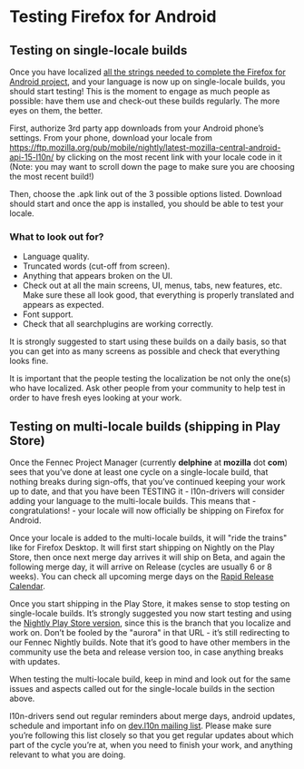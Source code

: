 # Testing Firefox for Android

## Testing on single-locale builds

Once you have localized [all the strings needed to complete the Firefox for Android project](localize_android.md), and your language is now up on single-locale builds, you should start testing! This is the moment to engage as much people as possible: have them use and check-out these builds regularly. The more eyes on them, the better.

First, authorize 3rd party app downloads from your Android phone’s settings. From your phone, download your locale from https://ftp.mozilla.org/pub/mobile/nightly/latest-mozilla-central-android-api-15-l10n/ by clicking on the most recent link with your locale code in it (Note: you may want to scroll down the page to make sure you are choosing the most recent build!)

Then, choose the .apk link out of the 3 possible options listed. Download should start and once the app is installed, you should be able to test your locale.

### What to look out for?

* Language quality.
* Truncated words (cut-off from screen).
* Anything that appears broken on the UI.
* Check out at all the main screens, UI, menus, tabs, new features, etc. Make sure these all look good, that everything is properly translated and appears as expected.
* Font support.
* Check that all searchplugins are working correctly.

It is strongly suggested to start using these builds on a daily basis, so that you can get into as many screens as possible and check that everything looks fine.

It is important that the people testing the localization be not only the one(s) who have localized. Ask other people from your community to help test in order to have fresh eyes looking at your work.

## Testing on multi-locale builds (shipping in Play Store)

Once the Fennec Project Manager (currently **delphine** at **mozilla** dot **com**) sees that you’ve done at least one cycle on a single-locale build, that nothing breaks during sign-offs, that you’ve continued keeping your work up to date, and that you have been TESTING it - l10n-drivers will consider adding your language to the multi-locale builds. This means that - congratulations! - your locale will now officially be shipping on Firefox for Android.

Once your locale is added to the multi-locale builds, it will "ride the trains" like for Firefox Desktop. It will first start shipping on Nightly on the Play Store, then once next merge day arrives it will ship on Beta, and again the following merge day, it will arrive on Release (cycles are usually 6 or 8 weeks). You can check all upcoming merge days on the [Rapid Release Calendar](https://wiki.mozilla.org/RapidRelease/Calendar).

Once you start shipping in the Play Store, it makes sense to stop testing on single-locale builds. It’s strongly suggested you now start testing and using the [Nightly Play Store version](https://play.google.com/store/apps/details?id=org.mozilla.fennec_aurora), since this is the branch that you localize and work on. Don’t be fooled by the "aurora" in that URL - it’s still redirecting to our Fennec Nightly builds. Note that it’s good to have other members in the community use the beta and release version too, in case anything breaks with updates. 

When testing the multi-locale build, keep in mind and look out for the same issues and aspects called out for the single-locale builds in the section above.

l10n-drivers send out regular reminders about merge days, android updates, schedule and important info on [dev.l10n mailing list](https://lists.mozilla.org/listinfo/dev-l10n). Please make sure you’re following this list closely so that you get regular updates about which part of the cycle you’re at, when you need to finish your work, and anything relevant to what you are doing.
